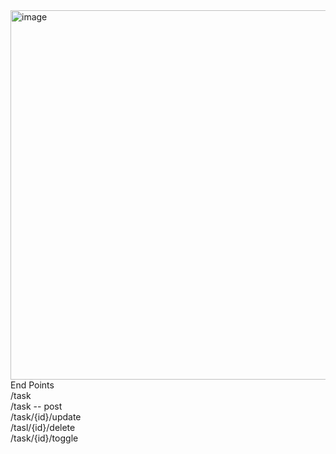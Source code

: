 <img width="1201" height="591" alt="image" src="https://github.com/user-attachments/assets/43e04ad9-145a-4460-a565-f8fe0b12ce94" />
End Points  <br>
/task  <br>
/task  --   post  <br>
/task/{id}/update   <br>
/tasl/{id}/delete   <br>
/task/{id}/toggle  <br>
